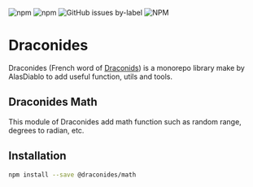 ![npm](https://img.shields.io/npm/dw/@draconides/math)
![npm](https://img.shields.io/npm/dt/@draconides/math)
![GitHub issues by-label](https://img.shields.io/github/issues/AlasDiablo/draconides/@draconides/math)
![NPM](https://img.shields.io/npm/l/@draconides/math?color=%234c1)

# Draconides

Draconides (French word of [Draconids](https://en.wikipedia.org/wiki/Draconids)) is a monorepo library make by AlasDiablo to add useful function, utils and tools.

## Draconides Math

This module of Draconides add math function such as random range, degrees to radian, etc.

## Installation

```bash
npm install --save @draconides/math
```
